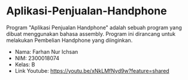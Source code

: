 # Aplikasi-Penjualan-Handphone
Program "Aplikasi Penjualan Handphone" adalah sebuah program yang dibuat menggunakan bahasa assembly. Program ini dirancang untuk melakukan Pembelian Handphone yang diinginkan.
* Nama: Farhan Nur Ichsan
* NIM: 2300018074
* Kelas: B
* Link Youtube: https://youtu.be/xNkLMfNyd9w?feature=shared
